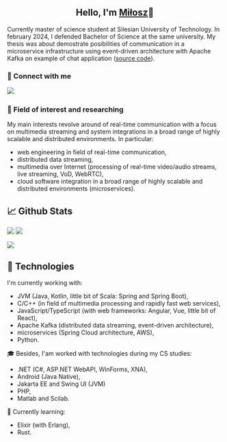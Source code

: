 <h2 align="center">
Hello, I'm <a href="https://miloszgilga.pl" target="_blank">Miłosz</a>👋
</h2>

Currently master of science student at Silesian University of Technology. In february 2024, I defended Bachelor of
Science at the same university. My thesis was about demostrate posibilities of communication in a microservice
infrastructure using event-driven architecture with Apache Kafka on example of chat application 
([source code](https://github.com/visphere)).

### 🤝 Connect with me
[![](https://img.shields.io/badge/linkedin-%230077B5.svg?style=for-the-badge&logo=linkedin&logoColor=white)](https://www.linkedin.com/in/miłosz-gilga-477201219/) &nbsp;

### 🔬 Field of interest and researching
My main interests revolve around of real-time communication with a focus on multimedia streaming and system integrations
in a broad range of highly scalable and distributed environments. In particular:

- web engineering in field of real-time communication,
- distributed data streaming,
- multimedia over Internet (processing of real-time video/audio streams, live streaming, VoD, WebRTC),
- cloud software integration in a broad range of highly scalable and distributed environments (microservices).

## 📈 Github Stats

![](http://github-profile-summary-cards.vercel.app/api/cards/most-commit-language?username=milosz08&theme=github_dark)
![](https://streak-stats.demolab.com/?user=milosz08&theme=blueberry-duo)

![](http://github-profile-summary-cards.vercel.app/api/cards/profile-details?username=milosz08&theme=github_dark)

## 💎 Technologies
I'm currently working with:
- JVM (Java, Kotlin, little bit of Scala: Spring and Spring Boot),
- C/C++ (in field of multimedia processing and rapidly fast web services),
- JavaScript/TypeScript (with web frameworks: Angular, Vue, little bit of React),
- Apache Kafka (distributed data streaming, event-driven architecture),
- microservices (Spring Cloud architecture, AWS),
- Python.

🎓 Besides, I'am worked with technologies during my CS studies:
- .NET (C#, ASP.NET WebAPI, WinForms, XNA),
- Android (Java Native),
- Jakarta EE and Swing UI (JVM)
- PHP,
- Matlab and Scilab.

👀 Currently learning:
- Elixir (with Erlang),
- Rust.
